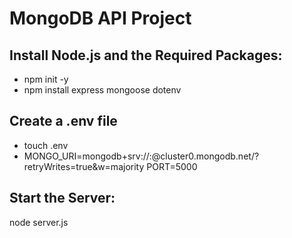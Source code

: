 # MongoDB API Project

## Install Node.js and the Required Packages:
- npm init -y
- npm install express mongoose dotenv
  
## Create a .env file
- touch .env
- MONGO_URI=mongodb+srv://<username>:<password>@cluster0.mongodb.net/<database>?retryWrites=true&w=majority PORT=5000
  
## Start the Server:
node server.js
